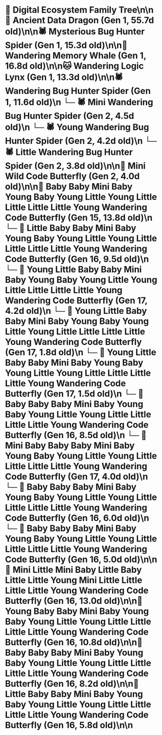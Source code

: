 # 🌳 Digital Ecosystem Family Tree\n\n🐉 Ancient Data Dragon (Gen 1, 55.7d old)\n\n🕷️ Mysterious Bug Hunter Spider (Gen 1, 15.3d old)\n\n🐋 Wandering Memory Whale (Gen 1, 16.8d old)\n\n🐱 Wandering Logic Lynx (Gen 1, 13.3d old)\n\n🕷️ Wandering Bug Hunter Spider (Gen 1, 11.6d old)\n  └─ 🕷️ Mini Wandering Bug Hunter Spider (Gen 2, 4.5d old)\n  └─ 🕷️ Young Wandering Bug Hunter Spider (Gen 2, 4.2d old)\n  └─ 🕷️ Little Wandering Bug Hunter Spider (Gen 2, 3.8d old)\n\n🦋 Mini Wild Code Butterfly (Gen 2, 4.0d old)\n\n🦋 Baby Baby Mini Baby Young Baby Young Little Young Little Little Little Little Young Wandering Code Butterfly (Gen 15, 13.8d old)\n  └─ 🦋 Little Baby Baby Mini Baby Young Baby Young Little Young Little Little Little Little Young Wandering Code Butterfly (Gen 16, 9.5d old)\n    └─ 🦋 Young Little Baby Baby Mini Baby Young Baby Young Little Young Little Little Little Little Young Wandering Code Butterfly (Gen 17, 4.2d old)\n    └─ 🦋 Young Little Baby Baby Mini Baby Young Baby Young Little Young Little Little Little Little Young Wandering Code Butterfly (Gen 17, 1.8d old)\n    └─ 🦋 Young Little Baby Baby Mini Baby Young Baby Young Little Young Little Little Little Little Young Wandering Code Butterfly (Gen 17, 1.5d old)\n  └─ 🦋 Baby Baby Baby Mini Baby Young Baby Young Little Young Little Little Little Little Young Wandering Code Butterfly (Gen 16, 8.5d old)\n    └─ 🦋 Mini Baby Baby Baby Mini Baby Young Baby Young Little Young Little Little Little Little Young Wandering Code Butterfly (Gen 17, 4.0d old)\n  └─ 🦋 Baby Baby Baby Mini Baby Young Baby Young Little Young Little Little Little Little Young Wandering Code Butterfly (Gen 16, 6.0d old)\n  └─ 🦋 Baby Baby Baby Mini Baby Young Baby Young Little Young Little Little Little Little Young Wandering Code Butterfly (Gen 16, 5.0d old)\n\n🦋 Mini Little Mini Baby Little Baby Little Little Young Mini Little Little Little Little Young Wandering Code Butterfly (Gen 16, 13.0d old)\n\n🦋 Young Baby Baby Mini Baby Young Baby Young Little Young Little Little Little Little Young Wandering Code Butterfly (Gen 16, 10.8d old)\n\n🦋 Baby Baby Baby Mini Baby Young Baby Young Little Young Little Little Little Little Young Wandering Code Butterfly (Gen 16, 8.2d old)\n\n🦋 Little Baby Baby Mini Baby Young Baby Young Little Young Little Little Little Little Young Wandering Code Butterfly (Gen 16, 5.8d old)\n\n